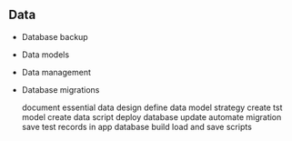 ## Data

* Database backup
* Data models
* Data management
* Database migrations

    document essential data design
    define data model strategy
    create tst model
    create data script
    deploy database update
    automate migration
    save test records in app database
    build load and save scripts

